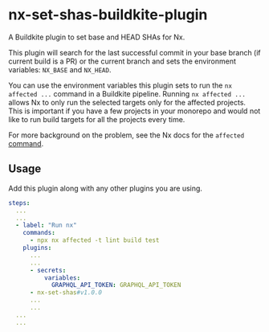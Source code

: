 # nx-set-shas-buildkite-plugin

A Buildkite plugin to set base and HEAD SHAs for Nx.

This plugin will search for the last successful commit in your base branch (if current build is a PR)
or the current branch and sets the environment variables: `NX_BASE` and `NX_HEAD`.

You can use the environment variables this plugin sets to run the `nx affected ...` command in
a Buildkite pipeline. Running `nx affected ...` allows Nx to only run the selected targets only
for the affected projects. This is important if you have a few projects in your monorepo and would
not like to run build targets for all the projects every time.

For more background on the problem, see the Nx docs for the `affected` [command](https://nx.dev/ci/features/affected).

## Usage

Add this plugin along with any other plugins you are using.

```yaml
steps:
  ...
  ...
  - label: "Run nx"
    commands:
      - npx nx affected -t lint build test
    plugins:
      ...
      ...
      - secrets:
          variables:
            GRAPHQL_API_TOKEN: GRAPHQL_API_TOKEN
      - nx-set-shas#v1.0.0
      ...
      ...
  ...
  ...
```
